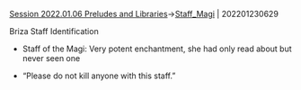 [Session 2022.01.06 Preludes and Libraries](sessions/notes_matteo_brianedit/Session%202022.01.06%20Preludes%20and%20Libraries.md)->[Staff_Magi](Insights/Staff_Magi.md) | 202201230629

Briza Staff Identification

-   Staff of the Magi: Very potent enchantment, she had only read about but never seen one
    
-   “Please do not kill anyone with this staff.”